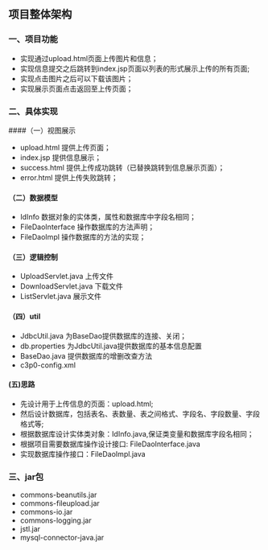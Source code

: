 ## 项目整体架构

### 一、项目功能

- 实现通过upload.html页面上传图片和信息；
- 实现信息提交之后跳转到index.jsp页面以列表的形式展示上传的所有页面;
- 实现点击图片之后可以下载该图片；
- 实现展示页面点击返回至上传页面；


### 二、具体实现

####（一）视图展示
- upload.html 提供上传页面；
- index.jsp 提供信息展示；
- success.html 提供上传成功跳转（已替换跳转到信息展示页面）；
- error.html 提供上传失败跳转；

#### （二）数据模型
- IdInfo 数据对象的实体类，属性和数据库中字段名相同；
- FileDaoInterface  操作数据库的方法声明；
- FileDaoImpl 操作数据库的方法的实现；

#### （三）逻辑控制
- UploadServlet.java 上传文件
- DownloadServlet.java 下载文件
- ListServlet.java 展示文件

#### （四）util
- JdbcUtil.java 为BaseDao提供数据库的连接、关闭；
- db.properties 为JdbcUtil.java提供数据库的基本信息配置
- BaseDao.java 提供数据库的增删改查方法
- c3p0-config.xml 

#### (五)思路

- 先设计用于上传信息的页面：upload.html;
- 然后设计数据库，包括表名、表数量、表之间格式、字段名、字段数量、字段格式等;
- 根据数据库设计实体类对象：IdInfo.java,保证类变量和数据库字段名相同；
- 根据项目需要数据库操作设计接口: FileDaoInterface.java
- 实现数据库操作接口：FileDaoImpl.java




### 三、jar包
- commons-beanutils.jar
- commons-fileupload.jar
- commons-io.jar
- commons-logging.jar
- jstl.jar
- mysql-connector-java.jar


